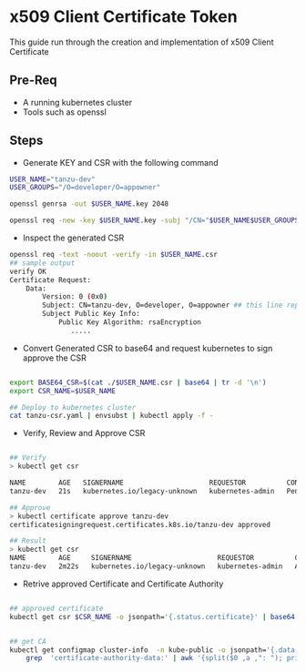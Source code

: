# x509 Client Certificate Token 

This guide run through the creation and implementation of x509 Client Certificate

## Pre-Req
 - A running kubernetes cluster
 - Tools such as openssl


## Steps

 - Generate KEY and CSR with the following command 

```bash
USER_NAME="tanzu-dev"
USER_GROUPS="/O=developer/O=appowner"

openssl genrsa -out $USER_NAME.key 2048

openssl req -new -key $USER_NAME.key -subj "/CN="$USER_NAME$USER_GROUPS -out $USER_NAME.csr

```

 - Inspect the generated CSR 
```bash
openssl req -text -noout -verify -in $USER_NAME.csr
## sample output
verify OK
Certificate Request:
    Data:
        Version: 0 (0x0)
        Subject: CN=tanzu-dev, O=developer, O=appowner ## this line represent Username, Group 1 , Group 2
        Subject Public Key Info:
            Public Key Algorithm: rsaEncryption
               .....

```

- Convert Generated CSR to base64 and request kubernetes to sign approve the CSR 

```bash

export BASE64_CSR=$(cat ./$USER_NAME.csr | base64 | tr -d '\n')
export CSR_NAME=$USER_NAME

## Deploy to kubernetes cluster 
cat tanzu-csr.yaml | envsubst | kubectl apply -f -

```

- Verify, Review and Approve CSR 
```bash

## Verify 
> kubectl get csr 

NAME        AGE   SIGNERNAME                     REQUESTOR          CONDITION
tanzu-dev   21s   kubernetes.io/legacy-unknown   kubernetes-admin   Pending

## Approve
> kubectl certificate approve tanzu-dev
certificatesigningrequest.certificates.k8s.io/tanzu-dev approved

## Result 
> kubectl get csr 
NAME        AGE     SIGNERNAME                     REQUESTOR          CONDITION
tanzu-dev   2m22s   kubernetes.io/legacy-unknown   kubernetes-admin   Approved,Issued
```

 - Retrive approved Certificate  and Certificate Authority
```bash

## approved certificate
kubectl get csr $CSR_NAME -o jsonpath='{.status.certificate}' | base64 --decode > $CSR_NAME.crt


## get CA 
kubectl get configmap cluster-info  -n kube-public -o jsonpath='{.data.kubeconfig}' | \
    grep  'certificate-authority-data:' | awk '{split($0 ,a ,": "); print a[2]}' | base64 --decode >> $CSR_NAME-ca.crt
```
